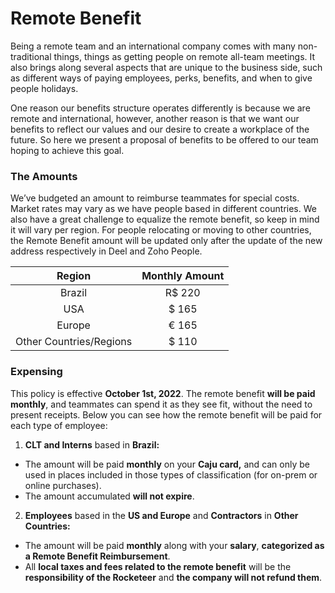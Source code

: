 # Remote Benefit

Being a remote team and an international company comes with many non-traditional things, things as getting people on remote all-team meetings. It also brings along several aspects that are unique to the business side, such as different ways of paying employees, perks, benefits, and when to give people holidays.

One reason our benefits structure operates differently is because we are remote and international, however, another reason is that we want our benefits to reflect our values and our desire to create a workplace of the future. So here we present a proposal of benefits to be offered to our team hoping to achieve this goal.

### The Amounts

We’ve budgeted an amount to reimburse teammates for special costs. Market rates may vary as we have people based in different countries. We also have a great challenge to equalize the remote benefit, so keep in mind it will vary per region. For people relocating or moving to other countries, the Remote Benefit amount will be updated only after the update of the new address respectively in Deel and Zoho People.

|          Region         | Monthly Amount |
| :---------------------: | :------------: |
|          Brazil         |      R$ 220    |
|           USA           |      $ 165     |
|          Europe         |      € 165     |
| Other Countries/Regions |      $ 110     |

### Expensing

This policy is effective **October 1st, 2022**. The remote benefit **will be paid monthly**, and teammates can spend it as they see fit, without the need to present receipts. Below you can see how the remote benefit will be paid for each type of employee:

1. **CLT and Interns** based in **Brazil:**

* The amount will be paid **monthly** on your **Caju card,** and can only be used in places included in those types of classification (for on-prem or online purchases).
* The amount accumulated **will not expire**.

2. **Employees** based in the **US and Europe** and **Contractors** in **Other Countries:**

* The amount will be paid **monthly** along with your **salary**, **categorized as a Remote Benefit Reimbursement**.
* All **local taxes and fees related to the remote benefit** will be the **responsibility of the Rocketeer** and **the company will not refund them**.
